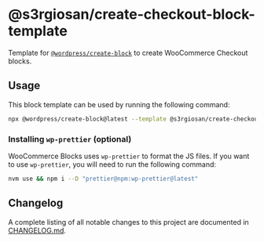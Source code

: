# @s3rgiosan/create-checkout-block-template

Template for [`@wordpress/create-block`](https://github.com/WordPress/gutenberg/tree/HEAD/packages/create-block/README.md) to create WooCommerce Checkout blocks.

## Usage

This block template can be used by running the following command:

```bash
npx @wordpress/create-block@latest --template @s3rgiosan/create-checkout-block-template
```

### Installing `wp-prettier` (optional)

WooCommerce Blocks uses `wp-prettier` to format the JS files. If you want to use `wp-prettier`, you will need to run the following command:

```bash
nvm use && npm i --D "prettier@npm:wp-prettier@latest"
```

## Changelog

A complete listing of all notable changes to this project are documented in [CHANGELOG.md](https://github.com/s3rgiosan/create-checkout-block-template/blob/main/CHANGELOG.md).
